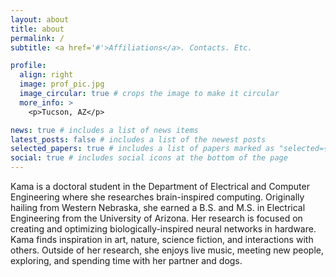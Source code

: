 ```yaml
---
layout: about
title: about
permalink: /
subtitle: <a href='#'>Affiliations</a>. Contacts. Etc.

profile:
  align: right
  image: prof_pic.jpg
  image_circular: true # crops the image to make it circular
  more_info: >
    <p>Tucson, AZ</p>

news: true # includes a list of news items
latest_posts: false # includes a list of the newest posts
selected_papers: true # includes a list of papers marked as "selected={true}"
social: true # includes social icons at the bottom of the page
---
```


Kama is a doctoral student in the Department of Electrical and Computer Engineering where she researches brain-inspired computing. Originally hailing from Western Nebraska, she earned a B.S. and M.S. in Electrical Engineering from the University of Arizona. Her research is focused on creating and optimizing biologically-inspired neural networks in hardware. Kama finds inspiration in art, nature, science fiction, and interactions with others. Outside of her research, she enjoys live music, meeting new people, exploring, and spending time with her partner and dogs.
